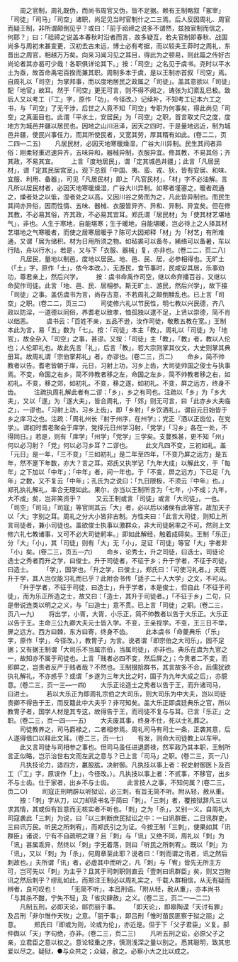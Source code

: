<!-- { "loadSidebar": true } -->
　　周之官制，周礼既伪，而尚书周官又伪，皆不足据。赖有王制略叙「冢宰」「司徒」「司马」「司空」诸职，尚足见当时官制什之二三焉。后人反因周礼、周官而疑王制，非所谓颠倒见乎？或曰：「前于祫禘之说多不谓然，兹独官制而信之，何耶？」曰：「祫禘之说盖本春秋时沿者而言，故多疑互，若夫官制即春秋、战国尚多与周初未甚变更，汉初去古未远，博士必有考据，而以较夫王莽时之周礼，东晋出之周官，相越万万矣。向来习闻习见之耳目，得此为之顿易，则此篇之传好古尚论者其亦曷可少哉！各职俱详论其下。」按：「司空」之名见于虞书。尧时以平水土为亟，故首命禹宅百揆而兼其职。周制多本于虞，是以王制亦首叙「司空」焉。自周礼以「司空」为掌邦事，而以度地居民之政属之「司徒」。盖其意欲以「司徒」配「地官」故耳。然于「司空」更无可言，则不得不阙之，诪张为幻紊乱巳极。致后人又以考工（「工」字，原作「功」，今径改。）记续补，不知考工记本六工之书，与「司空」了无干涉，后世之人竟不知「司空」专职为何事矣，得此尚见「司空」之真面目也。此谓「平水土，安居民」为「司空」之职，首言取丈尺之度，度地方为城邑井疆以居民也。因地之山川沮泽，因天之四时，于是量地远近，制为城邑井疆，使民兴事任力，而其所使民者，又宽其劳，厚其糈有如此。(卷二二，页二四—二五)
　　凡居民材，必因天地寒暖燥湿，广谷大川异制。民生其间者异俗：刚柔轻重迟速异齐，五味异和，器械异制，衣服异宜。修其教，不易其俗；齐其政，不易其宜。
　　上言「度地居民」，谓「定其城邑井疆」；此言「凡居民材」，谓「定其民居宫室」。观下总叙「中国、夷、蛮、戎、狄，皆有安居、和味、宜服、利用、备器」，可见「凡居民材」即上「凡官民材」，「材」字不必油解。言凡所以居民材者，必因天地寒暖燥湿，广谷大川异制。如寒者墐塞之，暖者疏通之，燥者处之以低，湿者处之以高，又因川谷之势而为之，凡此皆异制也。而民生其间亦异俗，因而性情、五味、器械、衣服皆异齐、异和、异制、异宜矣。但在修其教，不必易其俗，齐其政，不必易其宜耳。郑氏谓「居民材」为「使其材艺堪地气」，非也。人生于寒地，自能堪寒；生于暖地，自能堪暖，岂必待上之人择其材艺堪地之气寒暖者，而使之居寒居暖乎？陈可大因郑释「材」为「材艺」有所难通，又谓「居为储积。材为日用所须之物。如毡裘可以备冬，絺络可以备暑，车以行陆，舟以行水」。若是，又与下「衣服、器械」复，亦非也。(卷二二，页二八)
　　凡居民，量地以制邑，度地以居民。地、邑、民、居，必参相得也。无旷土（「土」字，原作「士」，依今本改。），无游民，食节事时，民咸安其居，乐事劝功，尊君亲上，然后兴学。
　　按：虞书命禹作司空，继以命弃播百谷，又继以命契作司徒。此言「地、邑、民、居相参。斯无旷土、游民，然后兴学」，故下接「司徒」之事。盖仿虞书为言，尚存古意，不若周礼之颠倒黩乱也。已上言「司空」之职。(卷二二，页三二)
　　司徒修六礼以节民性，明七教以兴民德，齐八政以防淫，一道德以同俗，养耆老以致孝，恤孤独以逮不足，上贤以崇德，简不肖以绌恶。
　　虞书云：「百姓不亲，五品不逊，汝作司徒，敬敷五教在宽。」王制本此为言，易「五」数为「七」。按：「司徒」本主「教」，周礼以「司徒」为「地官」，故全杂入「司空」之事，甚谬。又按：「司徒」主「教」，「教」者，教以人伦也；人伦即礼也。故此先言「礼」，后言「教」，若大宗则掌其仪文，大史则掌其典册耳。故周礼谓「宗伯掌邦礼」者，亦谬也。(卷二三，页二)
　　命乡，简不帅教者以告。耆老皆朝于庠，元日，习射上功，习乡上齿，大司徒帅国之俊士与执事焉。不变，命国之右乡，简不帅教者移之左，命国之左乡，简不帅教者移之右，如初礼。不变，移之郊，如初礼。不变，移之遂，如初礼。不变，屏之远方，终身不齿。
　　注疏执周礼解此者有二谬：「乡」，乡之有司也。注疏以「乡」为「乡大夫」，又以「遂」为「遂大夫」，皆合周礼，于「郊」则无可言，曰「此亦乡大夫临之」，一谬也。「习射上功，习乡上齿」，即「乡射」「乡饮酒礼」。谓自元日始皆于乡之庠习之也。注疏：「周礼州长『射于州序，在州学』；党正『酒以正齿位，在党学』。谓初时耆老聚会于庠学，党择元日州学习射，「党学」「习乡」各在一处，不得同日。」若是，则有「庠学」「州学」「党学」三学矣。支蔓殊甚，更不知「州」何以必习射？「党」何以必习乡耳？二谬也。
　　此文凡四不变，三初如礼。盖「元日」是一年，「三不变」「三如初礼」是二年至四年，「不变乃屏之远方」是五年，然不寔下年数，亦大？言之耳。郑氏又执学记「九年大成」以解此文，于「每年」之下加以「中年」；「中年」者，间一年也。于「不变，屏之远方」下已足「九年」之数，又不复云「中年」；孔氏为之说曰：「九日限极，不须云『中年』也。」郑孔执礼解礼，率合无理如此。果尔，亦当以王制所言为「七年，小不成；九年，大不成」矣，岂非笑资乎？
　　又云王制或言「司徒」或言「大司徒」，一也。「司空」「司马」「司寇」等官同其云「大」者，必以后以诸侯有此等官，故加天子以「大」字别之耳。周礼之分大小皆非古制。方性夫曰：「此言大司徒，则知上所言司徒者，兼小司徒也。盖欲俊士执事以激群众，非大司徒躬率之不可。然则上文修六礼七教诸事，又可不必大司徒躬率。」即如此解经，触着成碍矣。王制「乐正」分「大」「小」，其「司徒」则有「大」无「小」，足证「司徒」等官「大」字者非「小」矣。(卷二三，页五—六)
　　命乡，论秀士，升之司徒，曰选士。司徒论选士之秀者而升之学，曰俊士。升于司徒者，不征于乡；升于学者，不征于司徒，曰造士。
　　「学」，国学也。「升之学，曰俊士」，郑氏曰：「可使习礼者。」夫既升于学，其人岂仅能习礼而已乎？此附会书传「适子二十入大学」之文，不可从。
　　「升于学者，不征于司徒，曰造士」，升于学者，本是俊士，但自此「不征于司徒」，而为乐正所造之士，故又曰：「造士，其升于司徒者。」「不征于乡」二句，只是带说连类以明之之义，与「曰造士」意不贯。已上言「司徒」之职。(卷二三，页八—九)
　　将出学，小胥，大胥，小乐正，简不帅教者以告于大乐正。大乐正以告于王。主命三公九卿大夫元士皆入学。不变，王亲视学。不变，王三日不举，屏之远方。西方曰棘，东方曰寄，终身不齿。
　　此本虞书「命夔典乐（「乐」字，原作「学」，今径改。），教冑子」为言。说者谓「即宗伯之大司乐」，固不足据；又有据王制谓「大司乐不当属宗伯，当属司徒」，亦非也。典乐在虞为九官之一，故知亦不属于司徒也。上言「贱者必四不变，然后屏之」；今贵者二不变，而即屏之，岂贵者反严于贱者哉？不然也。王制掇拾群书，其言故多不合，后儒犹欲执礼解礼，不亦惑乎？或谓「乡遂为三年大比之时，国子为九年大成之后」，亦臆意。(卷二三，页一三—一四)
　　大乐正论造士之秀者以告于王，而升诸司马，曰进士。
　　若以大乐正为即周礼宗伯之大司乐，则大司乐为中大夫，岂以司徒贵卿不得告于王，而反籍此中大夫乎？非可知矣。盖大乐正即虞廷典乐之官，所以教冑子者，国学人材是其专这，故得告于王，而司徒不复与与耳。已言「乐正」之职。(卷二三，页一四—一五)
　　大夫废其事，终身不仕，死以士礼葬之。
　　司徒教养之，司马爵禄之，二者相参焉。周礼司马有司士一条，正袭其意，后人遂得借口以释此文耳。(卷二三，页一七)
　　有发，则命大司徒教上以车甲。
　　此又言司徒与司相参之事也。但司马虽任进退爵禄，然军政乃其本职，王制所言正似略，岂示治世右文而左武之意与？已上言「司马」之职。(卷二三，页一八)
　　凡执技论力，适四方，臝股肱，决射御。凡执技以事上者：祝史射御医卜及百工（「工」字，原误作「上」，今径改。）。凡执技以事上者：不贰事，不移官，出乡不与士齿。仕于家者，出乡不与士齿。
　　此言技人之事，不知何属？(卷二三，页二○)
　　司寇正刑明辟以听狱讼，必三刺，有旨无简不听。附从轻，赦从重。
　　按：「刺」字从刀，以刀却牍书名于简曰「刺」。「三刺」者，覆按狱辞凡三以求其情，其或但有旨意而无核实者不听也。「刺」之为「杀」，又别一义。自周礼大司寇袭此「三刺」为说，曰「以三刺断庶民狱讼之中：一曰讯群臣，二日讯群吏，三曰讯万民。听民之所刺宥」，而郑氏引之为证。今按王制「三刺」，使果如其「讯群臣」诸说，宁有不自疏明之理？且「刺」与「讯」又绝不同，周礼以「刺」为「讯」甚属乖异，然终以「刺」字无着落，则曰「听民之所刺宥」。既以「刺」为「讯」，又以「刺」为「杀」，何周章至此耶？说者曰：「刺而谓之讯者，讯之然后刺故也。」夫所谓「讯」者，必虚其中而听之，凡「刺」与「宥」皆先无所主方可，岂可先以「刺」为主乎？且其于司刺职则直云「壹刺曰讯群臣」矣，则又岂物讯之然后刺乎？缪乱如此，而郑注王制必以周礼实之，千载人群相信，从无有疑而辨者，良可叹也！
　　「无简不听」，本吕刑语。「附从轻，赦从重」，亦本尚书「与其杀不酣，宁失不轻」及「省灾肆赦」之义。(卷二三，页二一—二二)
　　凡制五刑，必即天论，邮罚丽于事。
　　「即天论」，即皋陶谟「天讨有罪」及吕刑「非尔惟作天牧」之意。「丽于事」，即吕刑「惟时苗民匪察于狱之丽」之意。
　　郑氏曰「即或为则，论或为伦」，亦近是。但于下「父子君臣」义复。郝仲舆以「天」字句绝，亦非。(卷二三，页二三)
　　凡听五刑之讼，必原父子之亲，立君臣之意以权之。意论轻重之序，慎测浅深之量以别之。悉其聪明，致其忠爱以尽之。疑狱，●与众共之；众疑，赦之。必察小大之比以成之。
